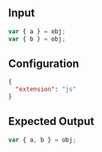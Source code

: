 
## Input
```javascript input
var { a } = obj;
var { b } = obj;
```

## Configuration
```json configuration
{
  "extension": "js"
}
```

## Expected Output
```javascript expected output
var { a, b } = obj;
```
